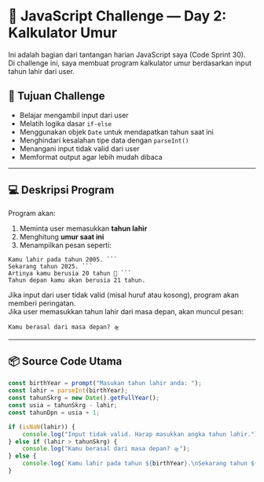 # 🧮 JavaScript Challenge — Day 2: Kalkulator Umur

Ini adalah bagian dari tantangan harian JavaScript saya (Code Sprint 30).  
Di challenge ini, saya membuat program kalkulator umur berdasarkan input tahun lahir dari user.

## 🎯 Tujuan Challenge

- Belajar mengambil input dari user
- Melatih logika dasar `if-else`
- Menggunakan objek `Date` untuk mendapatkan tahun saat ini
- Menghindari kesalahan tipe data dengan `parseInt()`
- Menangani input tidak valid dari user
- Memformat output agar lebih mudah dibaca

---

## 💻 Deskripsi Program

Program akan:
1. Meminta user memasukkan **tahun lahir**
2. Menghitung **umur saat ini**
3. Menampilkan pesan seperti:

<pre><code>Kamu lahir pada tahun 2005. ```
Sekarang tahun 2025. ```
Artinya kamu berusia 20 tahun 🎉 ```
Tahun depan kamu akan berusia 21 tahun.</code></pre>


Jika input dari user tidak valid (misal huruf atau kosong), program akan memberi peringatan.  
Jika user memasukkan tahun lahir dari masa depan, akan muncul pesan:

<pre><code>Kamu berasal dari masa depan? 🛸</code></pre>


---

## 📦 Source Code Utama

```js
const birthYear = prompt("Masukan tahun lahir anda: ");
const lahir = parseInt(birthYear);
const tahunSkrg = new Date().getFullYear();
const usia = tahunSkrg - lahir;
const tahunDpn = usia + 1;

if (isNaN(lahir)) {
    console.log("Input tidak valid. Harap masukkan angka tahun lahir.");
} else if (lahir > tahunSkrg) {
    console.log("Kamu berasal dari masa depan? 🛸");
} else {
    console.log(`Kamu lahir pada tahun ${birthYear}.\nSekarang tahun ${tahunSkrg}.\nArtinya kamu berusia ${usia} tahun 🎉\nTahun depan kamu akan berusia ${tahunDpn} tahun.`);
}
